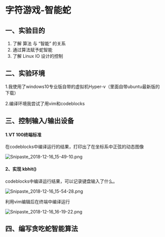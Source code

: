 # 字符游戏-智能蛇

## 一、实验目的

1. 了解 算法 与 “智能” 的关系
2. 通过算法赋予蛇智能
3. 了解 Linux IO 设计的控制



## 二、实验环境

1.我使用了windows10专业版自带的虚拟机Hyper-v（里面自带ubuntu最新版的下载）

2.编译环境我尝试了用vim和codeblocks



## 三、控制输入/输出设备

#### 1.VT 100终端标准



在codeblocks中编译运行的结果，打印出了在坐标系中正弦的动态图像

![Snipaste_2018-12-16_15-49-10.png](https://github.com/beilineili/huangjzmhomework/blob/gh-pages/images/Snipaste_2018-12-16_15-49-10.png?raw=true)



#### 2、实现 kbhit()

codeblocks中编译运行结果，可以记录键盘输入了什么。

![Snipaste_2018-12-16_15-54-28.png](https://github.com/beilineili/huangjzmhomework/blob/gh-pages/images/Snipaste_2018-12-16_15-54-28.png?raw=true)



利用vim编辑后在终端中编译运行

![Snipaste_2018-12-16_16-19-22.png](https://github.com/beilineili/huangjzmhomework/blob/gh-pages/images/Snipaste_2018-12-16_16-19-22.png?raw=true)



## 四、编写贪吃蛇智能算法

